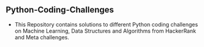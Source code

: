 ## Python-Coding-Challenges 
* This Repository contains solutions to different Python coding challenges on Machine Learning, Data Structures and Algorithms from HackerRank and Meta challenges. 
